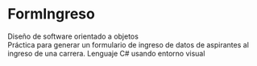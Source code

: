 # FormIngreso
Diseño de software orientado a objetos   
Práctica para generar un formulario de ingreso de datos de aspirantes al ingreso de una carrera.
Lenguaje C#  usando entorno visual
